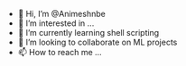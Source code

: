 - 👋 Hi, I’m @Animeshnbe
- 👀 I’m interested in ...
- 🌱 I’m currently learning shell scripting
- 💞️ I’m looking to collaborate on ML projects
- 📫 How to reach me ...

<!---
Animeshnbe/Animeshnbe is a ✨ special ✨ repository because its `README.md` (this file) appears on your GitHub profile.
You can click the Preview link to take a look at your changes.
--->
